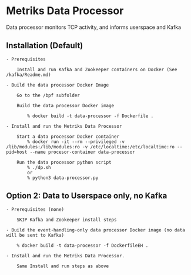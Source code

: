 # Metriks Data Processor

Data processor monitors TCP activity, and informs userspace and Kafka 
 
## Installation (Default)

    - Prerequisites 
    
        Install and run Kafka and Zookeeper containers on Docker (See /kafka/Readme.md)

    - Build the data processor Docker Image
        
        Go to the /bpf subfolder

        Build the data processor Docker image

            % docker build -t data-processor -f Dockerfile .

    - Install and run the Metriks Data Processor

        Start a data processor Docker container
            % docker run -it --rm --privileged -v /lib/modules:/lib/modules:ro -v /etc/localtime:/etc/localtime:ro --pid=host --name procesor-container data-processor

        Run the data processor python script
            % ./dp.sh
            or 
            % python3 data-processor.py


## Option 2: Data to Userspace only, no Kafka

    - Prerequisites (none)

        SKIP Kafka and Zookeeper install steps

    - Build the event-handling-only data processor Docker image (no data will be sent to Kafka)

        % docker build -t data-processor -f DockerfileEH .

    - Install and run the Metriks Data Processor.

        Same Install and run steps as above  
              